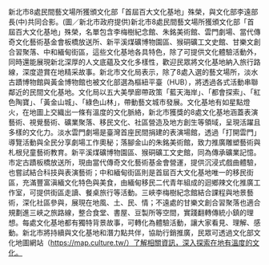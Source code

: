 新北市8處民間藝文場所獲頒文化部「首屆百大文化基地」殊榮，與文化部李遠部長(中)共同合影。(圖／新北市政府提供)新北市8處民間藝文場所獲頒文化部「首屆百大文化基地」殊榮，名單包含李梅樹紀念館、朱銘美術館、雲門劇場、當代傳奇文化藝術基金會板橋放送所、新平溪煤礦博物園區、猴硐礦工文史館、甘樂文創合習聚落、中和緬甸街區，這些文化基地各具特色，除了可提供文化體驗活動外，同時還能展現新北深厚的人文底蘊及文化多樣性，歡迎民眾將文化基地納入旅行路線，深度遊賞在地精采故事。新北市文化局表示，除了8處入選的藝文場所，淡水古蹟博物館與黃金博物館也被文化部選為樞紐平臺（HUB），將透過各式活動串聯鄰近的民間文化基地。文化局以五大美學廊帶政策「藍天海岸」、「都會探索」、「紅色陶寶」、「黃金山城」、「綠色山林」，帶動藝文城市發展。文化基地有如星點燈火，在地圖上交織出一條有溫度的文化脈絡，新北市獲獎的8處文化基地涵蓋表演藝術、視覺藝術、礦業聚落、移民文化、社區營造及地方創生等領域，呈現活躍且多樣的文化力。淡水雲門劇場是臺灣首座民間捐建的表演場館，透過「打開雲門」導覽活動與全民分享劇場工作奧秘；落腳金山的朱銘美術館，致力推廣雕塑藝術與札根兒童藝術教育。新平溪煤礦博物園區、猴硐礦工文史館，同為傳承礦業記憶。市定古蹟板橋放送所，現由當代傳奇文化藝術基金會營運，提供沉浸式戲曲體驗，也嘗試結合科技與表演藝術；中和緬甸街區則是首屆百大文化基地唯一的移民街區，充滿豐富滇緬文化特色與美食，由緬甸移民二代青年組成的迴鄉辣文化推廣工作室，可提供街區走讀、餐桌旅行等活動。三峽李梅樹紀念館結合課程與地景藝術，深化社區參與，展現在地風、土、民、情；不遠處的甘樂文創合習聚落也適合規劃進三峽之旅路線，整合食堂、書屋、豆製所等空間，實踐翻轉傳統小鎮的理想。每處文化基地都有獨特背景故事，可轉化為體驗活動，讓大家看見、理解、感動。新北市將持續與文化基地和潛力點共伴，協助行銷推廣，民眾可透過文化部文化地圖網站（https://map.culture.tw/）了解相關資訊，深入探索在地有溫度的文化。